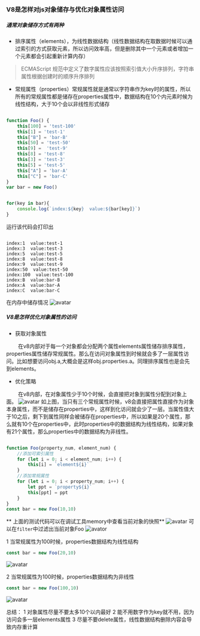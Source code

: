 ### V8是怎样对js对象储存与优化对象属性访问
##### 通常对象储存方式有两种
- 排序属性（elements），为线性数据结构（线性数据结构在取数据时候可以通过索引的方式获取元素，所以访问效率高，但是删除其中一个元素或者增加一个元素都会引起重新计算内存）
> ECMAScript 规范中定义了数字属性应该按照索引值大小升序排列，字符串属性根据创建时的顺序升序排列
- 常规属性（properties）常规属性就是通常以字符串作为key时的属性，所以所有的常规属性都是储存在properties属性中，数据结构在10个内元素时候为线性结构，大于10个会以非线性形式储存
```javascript

function Foo() {
    this[100] = 'test-100'
    this[1] = 'test-1'
    this["B"] = 'bar-B'
    this[50] = 'test-50'
    this[9] =  'test-9'
    this[8] = 'test-8'
    this[3] = 'test-3'
    this[5] = 'test-5'
    this["A"] = 'bar-A'
    this["C"] = 'bar-C'
}
var bar = new Foo()


for(key in bar){
    console.log(`index:${key}  value:${bar[key]}`)
}
```
运行该代码会打印出
```javascrpit

index:1  value:test-1
index:3  value:test-3
index:5  value:test-5
index:8  value:test-8
index:9  value:test-9
index:50  value:test-50
index:100  value:test-100
index:B  value:bar-B
index:A  value:bar-A
index:C  value:bar-C
```
在内存中储存情况
![avatar](https://static001.geekbang.org/resource/image/af/75/af2654db3d3a2e0b9a9eaa25e862cc75.jpg)

##### V8是怎样优化对象属性的访问
- 获取对象属性

&nbsp;&nbsp;&nbsp;&nbsp;&nbsp;&nbsp;&nbsp; 在v8内部对于每一个对象都会分配两个属性elements属性储存排序属性，properties属性储存常规属性。那么在访问对象属性到时候就会多了一层属性访问。比如想要访问obj.a,大概会是这样obj.properties.a。同理排序属性也是会先到elements。

- 优化策略

&nbsp;&nbsp;&nbsp;&nbsp;&nbsp;&nbsp;&nbsp; 在v8内部，在对象属性少于10个时候，会直接把对象到属性分配到对象上面。
![avatar](https://static001.geekbang.org/resource/image/f1/3e/f12b4c6f6e631ce51d5b4f288dbfb13e.jpg)
如上图，当只有三个常规属性时候，v8会直接把属性直接作为对象本身属性，而不是储存在properties中，这样到化访问就会少了一层。当属性值大于10之后，剩下到属性同样会被储存在properties中，所以如果是20个属性，那么就有10个在properties中，此时properties中的数据结构为线性结构，如果对象有21个属性，那么properties中的数据结构为非线性。
```javascript

function Foo(property_num, element_num) {
    //添加可索引属性
    for (let i = 0; i < element_num; i++) {
        this[i] = `element${i}`
    }
    //添加常规属性
    for (let i = 0; i < property_num; i++) {
        let ppt = `property${i}`
        this[ppt] = ppt
    }
}
const bar = new Foo(10,10)
```
** 上面的测试代码可以在调试工具memory中查看当前对象的快照**
![avatar](https://static001.geekbang.org/resource/image/d2/d3/d2a123d127a2895d9f0d09be61cc55d3.png)
可以在`filter`中过滤出当前对象Foo
![avator](https://static001.geekbang.org/resource/image/2b/89/2b4ee447d061f72026ca38d6dfc25389.png)

1 当常规属性为100时候，properties数据结构为线性结构
```javascript
const bar = new Foo(20,10)
```
![avatar](https://static001.geekbang.org/resource/image/49/86/49c1f8e735e5b7772f3d54fb53eae386.png)

2 当常规属性为100时候，properties数据结构为非线性
```javascript
const bar = new Foo(100,10)
```
![avatar](https://static001.geekbang.org/resource/image/da/69/dab6d6e2291117781e4294f27113d469.png)

总结：
1 对象属性尽量不要太多10个以内最好
2 能不用数字作为key就不用，因为访问会多一层elements属性
3 尽量不要delete属性，线性数据结构删除内容会导致内存重计算